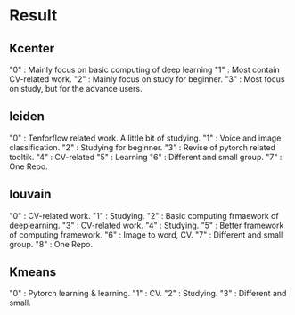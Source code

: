 # Result
## Kcenter
"0" : Mainly focus on basic computing of deep learning
"1" : Most contain CV-related work.
"2" : Mainly focus on study for beginner.
"3" : Most focus on study, but for the advance users.

## leiden
"0" : Tenforflow related work. A little bit of studying.
"1" : Voice and image classification.
"2" : Studying for beginner.
"3" : Revise of pytorch related tooltik.
"4" : CV-related 
"5" : Learning
"6" : Different and small group.
"7" : One Repo.

## louvain
"0" : CV-related work.
"1" : Studying.
"2" : Basic computing frmaework of deeplearning.
"3" : CV-related work.
"4" : Studying.
"5" : Better framework of computing framework.
"6" : Image to word, CV.
"7" : Different and small group.
"8" : One Repo.

## Kmeans
"0" : Pytorch learning & learning.
"1" : CV. 
"2" : Studying. 
"3" : Different and small.
